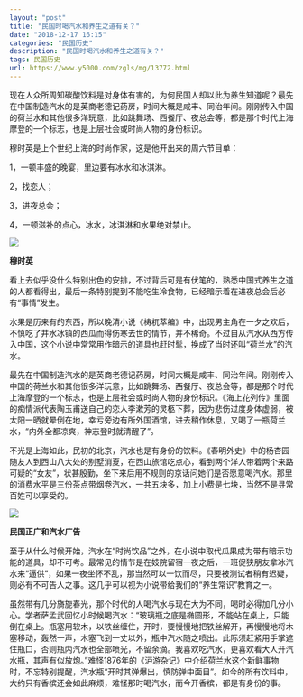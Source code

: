 ```yaml
---
layout: "post"
title: "民国时喝汽水和养生之道有关？"
date: "2018-12-17 16:15"
categories: "民国历史"
description: "民国时喝汽水和养生之道有关？"
tags: 民国历史
url: https://www.y5000.com/zgls/mg/13772.html
---
```






现在人众所周知碳酸饮料是对身体有害的，为何民国人却以此为养生知道呢？最先在中国制造汽水的是英商老德记药房，时间大概是咸丰、同治年间。刚刚传入中国的荷兰水和其他很多洋玩意，比如跳舞场、西餐厅、夜总会等，都是那个时代上海摩登的一个标志，也是上层社会或时尚人物的身份标识。

穆时英是上个世纪上海的时尚作家，这是他开出来的周六节目单：

1，一顿丰盛的晚宴，里边要有冰水和冰淇淋。

2，找恋人；

3，进夜总会；

4，一顿滋补的点心，冰水，冰淇淋和水果绝对禁止。

![](https://img.y5000.com/uploads/allimg/170216/14123415a-0.jpg)

**穆时英**

看上去似乎没什么特别出色的安排，不过背后可是有伏笔的，熟悉中国式养生之道的人都看得出，最后一条特别提到不能吃生冷食物，已经暗示着在进夜总会后必有“事情”发生。

水果是历来有的东西，所以晚清小说《梼杌萃编》中，出现男主角在一夕之欢后，不慎吃了井水冰镇的西瓜而得伤寒去世的情节，并不稀奇。不过自从汽水从西方传入中国，这个小说中常常用作暗示的道具也赶时髦，换成了当时还叫“荷兰水”的汽水。

最先在中国制造汽水的是英商老德记药房，时间大概是咸丰、同治年间。刚刚传入中国的荷兰水和其他很多洋玩意，比如跳舞场、西餐厅、夜总会等，都是那个时代上海摩登的一个标志，也是上层社会或时尚人物的身份标识。《海上花列传》里面的痴情派代表陶玉甫送自己的恋人李漱芳的灵柩下葬，因为悲伤过度身体虚弱，被太阳一晒就晕倒在地，幸亏旁边有所外国酒馆，进去稍作休息，又喝了一瓶荷兰水，“内外全都凉爽，神志登时就清醒了”。

不光是上海如此，民初的北京，汽水也是有身份的饮料。《春明外史》中的杨杏园随友人到西山八大处的别墅消夏，在西山旅馆吃点心，看到两个洋人带着两个来路可疑的“女友”，状甚殷勤，坐下来后用不规则的京话问她们是否愿意喝汽水。那里的消费水平是三份茶点带烟卷汽水，一共五块多，加上小费是七块，当然不是寻常百姓可以享受的。

![](https://img.y5000.com/uploads/allimg/170216/1412342931-1.jpg)

**民国正广和汽水广告**

至于从什么时候开始，汽水在“时尚饮品”之外，在小说中取代瓜果成为带有暗示功能的道具，却不可考。最常见的情节是在妓院留宿一夜之后，一班促狭朋友拿冰汽水来“逼供”，如果一夜坐怀不乱，那当然可以一饮而尽，只要被测试者稍有迟疑，则必有不可告人之事。这几乎可以视为小说带给我们的“养生常识”教育之一。

虽然带有几分旖旎春光，那个时代的人喝汽水与现在大为不同，喝时必得加几分小心。学者萨孟武回忆小时候喝汽水：“玻璃瓶之底是椭圆形，不能站在桌上，只能倒在桌上。瓶塞用软木，以铁丝缠住，开时，要慢慢地把铁丝解开，再慢慢地将木塞移动，轰然一声，木塞飞到一丈以外，瓶中汽水随之喷出。此际须赶紧用手掌遮住瓶口，否则瓶内汽水也全部喷光，不留余滴。我喜欢吃汽水，更喜欢看大人开汽水瓶，其声有似放炮。”难怪1876年的《沪游杂记》中介绍荷兰水这个新鲜事物时，不忘特别提醒，汽水瓶“开时其弹爆出，慎防弹中面目”。如今的所有饮料中，大约只有香槟还会如此麻烦，难怪那时喝汽水，而今开香槟，都是有身份的事。
